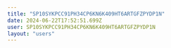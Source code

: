 ```yaml
---
title: "SP10SYKPCC91PH34CP6KN6K409HT6ARTGFZPYDP1N"
date: 2024-06-22T17:52:51.699Z
user: SP10SYKPCC91PH34CP6KN6K409HT6ARTGFZPYDP1N
layout: "users"
---
```

    